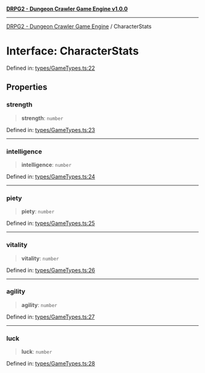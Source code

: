[**DRPG2 - Dungeon Crawler Game Engine v1.0.0**](../README.md)

***

[DRPG2 - Dungeon Crawler Game Engine](../globals.md) / CharacterStats

# Interface: CharacterStats

Defined in: [types/GameTypes.ts:22](https://github.com/the4ofus/drpg2/blob/main/src/types/GameTypes.ts#L22)

## Properties

### strength

> **strength**: `number`

Defined in: [types/GameTypes.ts:23](https://github.com/the4ofus/drpg2/blob/main/src/types/GameTypes.ts#L23)

***

### intelligence

> **intelligence**: `number`

Defined in: [types/GameTypes.ts:24](https://github.com/the4ofus/drpg2/blob/main/src/types/GameTypes.ts#L24)

***

### piety

> **piety**: `number`

Defined in: [types/GameTypes.ts:25](https://github.com/the4ofus/drpg2/blob/main/src/types/GameTypes.ts#L25)

***

### vitality

> **vitality**: `number`

Defined in: [types/GameTypes.ts:26](https://github.com/the4ofus/drpg2/blob/main/src/types/GameTypes.ts#L26)

***

### agility

> **agility**: `number`

Defined in: [types/GameTypes.ts:27](https://github.com/the4ofus/drpg2/blob/main/src/types/GameTypes.ts#L27)

***

### luck

> **luck**: `number`

Defined in: [types/GameTypes.ts:28](https://github.com/the4ofus/drpg2/blob/main/src/types/GameTypes.ts#L28)
